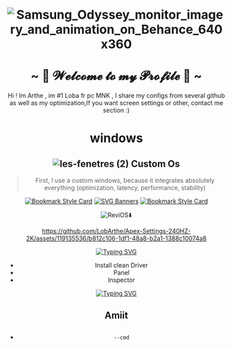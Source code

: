  <center>
<h1 align="center">

    

   ![Samsung_Odyssey_monitor_imagery_and_animation_on_Behance_640x360](https://tenor.com/fr/view/the-finals-the-finals-game-embark-studios-qualified-winners-gif-15625091939834088392) </h1>

<body>


<body>
  <center>
<h1 align="center">~ 💖 𝓦𝓮𝓵𝓬𝓸𝓶𝓮 𝓽𝓸 𝓶𝔂 𝓟𝓻𝓸𝓯𝓲𝓵𝓮 💖 ~</h1>
<div align="center">Hi ! Im Arthe , im #1 Loba fr pc MNK , I share my configs from several github as well as my optimization,If you want screen settings or other, contact me section :)



# windows
## ![les-fenetres (2)](https://user-images.githubusercontent.com/119135536/224665433-e0706b00-7eb3-434f-a2ed-64aa25680cfe.png)  Custom Os


> First, I use a custom windows, because it integrates absolutely everything (optimization, latency, performance, stability)

[![Bookmark Style Card](https://svg.bookmark.style/api?url=https://github.com/atlas-os/atlas&mode=light&style=horizontal)](https://github.com/atlas-os/atlas)
[![SVG Banners](https://svg-banners.vercel.app/api?type=luminance&text1=OR%20💖&width=800&height=100)](https://github.com/Akshay090/svg-banners)
[![Bookmark Style Card](https://svg.bookmark.style/api?url=https://www.revi.cc/&mode=light&style=horizontal)](https://www.revi.cc/)
   
   ![ReviOS](https://img.shields.io/badge/Settings-Revision%20Tools-blue?style=flat-square):arrow_down:
 

https://github.com/LobArthe/Apex-Settings-240HZ-2K/assets/119135536/b812c106-1df1-48a8-b2a1-1388c10074a8




 [![Typing SVG](https://readme-typing-svg.demolab.com?font=Fira+Code&size=38&pause=1000&color=00F710&center=true&random=false&width=435&lines=NVIDIA)](https://git.io/typing-svg)
 * Install clean Driver
 * Panel
 * Inspector

<a href="https://git.io/typing-svg"><img src="https://readme-typing-svg.demolab.com?font=Fira+Code&weight=250&size=38&pause=1000&color=F70000&center=true&random=false&width=435&lines=The+finals+settings" alt="Typing SVG" /></a>

## Amiit

## 




- `--cmd`
